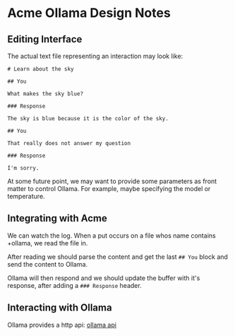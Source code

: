 # Acme Ollama Design Notes

## Editing Interface

The actual text file representing an interaction may look like:

```
# Learn about the sky

## You

What makes the sky blue?

### Response

The sky is blue because it is the color of the sky.

## You

That really does not answer my question

### Response

I'm sorry.
```

At some future point, we may want to provide some parameters as front matter to control Ollama. For
example, maybe specifying the model or temperature.

## Integrating with Acme

We can watch the log. When a put occurs on a file whos name contains +ollama, we read the file in.

After reading we should parse the content and get the last `## You` block and send the content to Ollama.

Ollama will then respond and we should update the buffer with it's response, after adding a `### Response`
header.

## Interacting with Ollama

Ollama provides a http api: [ollama api](https://github.com/ollama/ollama/blob/main/docs/api.md)